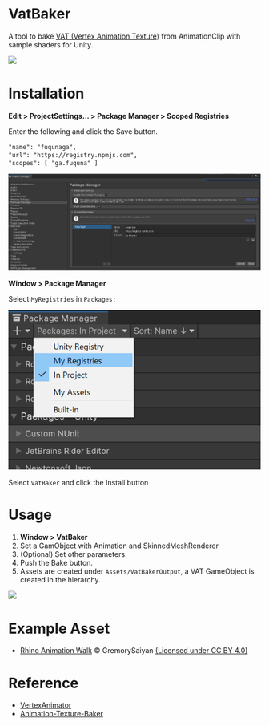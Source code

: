 # VatBaker

A tool to bake [VAT (Vertex Animation Texture)][VAT] from AnimationClip with sample shaders for Unity.

[VAT]:https://medium.com/tech-at-wildlife-studios/texture-animation-techniques-1daecb316657

![](Documentation~/vatbaker.webp)


# Installation

[scoped registry]: https://docs.unity3d.com/Manual/upm-scoped.html


**Edit > ProjectSettings... > Package Manager > Scoped Registries**

Enter the following and click the Save button.

```
"name": "fuqunaga",
"url": "https://registry.npmjs.com",
"scopes": [ "ga.fuquna" ]
```
![](Documentation~/2022-04-12-17-29-38.png)


**Window > Package Manager**

Select `MyRegistries` in `Packages:`

![](Documentation~/2022-04-12-17-40-26.png)

Select `VatBaker` and click the Install button


# Usage

1. **Window > VatBaker**
1. Set a GamObject with Animation and SkinnedMeshRenderer
1. (Optional) Set other parameters.
1. Push the Bake button.
1. Assets are created under `Assets/VatBakerOutput`, a VAT GameObject is created in the hierarchy.

![](Documentation~/vatbaker_window.webp)


# Example Asset

- [Rhino Animation Walk](https://sketchfab.com/3d-models/rhino-animation-walk-a915d9179fe6422b9d669a3a0d726b8e) © GremorySaiyan [(Licensed under CC BY 4.0)](https://creativecommons.org/licenses/by/4.0/)


# Reference

- [VertexAnimator](https://github.com/nobnak/VertexAnimator)
- [Animation-Texture-Baker](https://github.com/sugi-cho/Animation-Texture-Baker)
